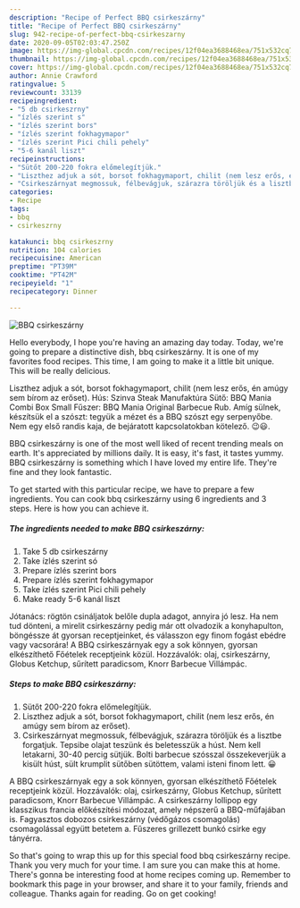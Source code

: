 ```yaml
---
description: "Recipe of Perfect BBQ csirkeszárny"
title: "Recipe of Perfect BBQ csirkeszárny"
slug: 942-recipe-of-perfect-bbq-csirkeszarny
date: 2020-09-05T02:03:47.250Z
image: https://img-global.cpcdn.com/recipes/12f04ea3688468ea/751x532cq70/bbq-csirkeszarny-recept-foto.jpg
thumbnail: https://img-global.cpcdn.com/recipes/12f04ea3688468ea/751x532cq70/bbq-csirkeszarny-recept-foto.jpg
cover: https://img-global.cpcdn.com/recipes/12f04ea3688468ea/751x532cq70/bbq-csirkeszarny-recept-foto.jpg
author: Annie Crawford
ratingvalue: 5
reviewcount: 33139
recipeingredient:
- "5 db csirkeszrny"
- "ízlés szerint s"
- "ízlés szerint bors"
- "ízlés szerint fokhagymapor"
- "ízlés szerint Pici chili pehely"
- "5-6 kanál liszt"
recipeinstructions:
- "Sütőt 200-220 fokra előmelegítjük."
- "Liszthez adjuk a sót, borsot fokhagymaport, chilit (nem lesz erős, én amúgy sem bírom az erőset)."
- "Csirkeszárnyat megmossuk, félbevágjuk, szárazra töröljük és a lisztbe forgatjuk. Tepsibe olajat teszünk és beletesszük a húst. Nem kell letakarni, 30-40 percig sütjük. Bolti barbecue szósszal összekeverjük a kisült húst, sült krumplit sütőben sütöttem, valami isteni finom lett. 😀"
categories:
- Recipe
tags:
- bbq
- csirkeszrny

katakunci: bbq csirkeszrny 
nutrition: 104 calories
recipecuisine: American
preptime: "PT39M"
cooktime: "PT42M"
recipeyield: "1"
recipecategory: Dinner

---
```



![BBQ csirkeszárny](https://img-global.cpcdn.com/recipes/12f04ea3688468ea/751x532cq70/bbq-csirkeszarny-recept-foto.jpg)

Hello everybody, I hope you're having an amazing day today. Today, we're going to prepare a distinctive dish, bbq csirkeszárny. It is one of my favorites food recipes. This time, I am going to make it a little bit unique. This will be really delicious.

Liszthez adjuk a sót, borsot fokhagymaport, chilit (nem lesz erős, én amúgy sem bírom az erőset). Hús: Szinva Steak Manufaktúra Sütő: BBQ Mania Combi Box Small Fűszer: BBQ Mania Original Barbecue Rub. Amíg sülnek, készítsük el a szószt: tegyük a mézet és a BBQ szószt egy serpenyőbe. Nem egy első randis kaja, de bejáratott kapcsolatokban kötelező. 😉😃.

BBQ csirkeszárny is one of the most well liked of recent trending meals on earth. It's appreciated by millions daily. It is easy, it's fast, it tastes yummy. BBQ csirkeszárny is something which I have loved my entire life. They're fine and they look fantastic.


To get started with this particular recipe, we have to prepare a few ingredients. You can cook bbq csirkeszárny using 6 ingredients and 3 steps. Here is how you can achieve it.

<!--inarticleads1-->

##### The ingredients needed to make BBQ csirkeszárny:

1. Take 5 db csirkeszárny
1. Take ízlés szerint só
1. Prepare ízlés szerint bors
1. Prepare ízlés szerint fokhagymapor
1. Take ízlés szerint Pici chili pehely
1. Make ready 5-6 kanál liszt


Jótanács: rögtön csináljatok belőle dupla adagot, annyira jó lesz. Ha nem tud dönteni, a mirelit csirkeszárny pedig már ott olvadozik a konyhapulton, böngéssze át gyorsan receptjeinket, és válasszon egy finom fogást ebédre vagy vacsorára! A BBQ csirkeszárnyak egy a sok könnyen, gyorsan elkészíthető Főételek receptjeink közül. Hozzávalók: olaj, csirkeszárny, Globus Ketchup, sűrített paradicsom, Knorr Barbecue Villámpác. 

<!--inarticleads2-->

##### Steps to make BBQ csirkeszárny:

1. Sütőt 200-220 fokra előmelegítjük.
1. Liszthez adjuk a sót, borsot fokhagymaport, chilit (nem lesz erős, én amúgy sem bírom az erőset).
1. Csirkeszárnyat megmossuk, félbevágjuk, szárazra töröljük és a lisztbe forgatjuk. Tepsibe olajat teszünk és beletesszük a húst. Nem kell letakarni, 30-40 percig sütjük. Bolti barbecue szósszal összekeverjük a kisült húst, sült krumplit sütőben sütöttem, valami isteni finom lett. 😀


A BBQ csirkeszárnyak egy a sok könnyen, gyorsan elkészíthető Főételek receptjeink közül. Hozzávalók: olaj, csirkeszárny, Globus Ketchup, sűrített paradicsom, Knorr Barbecue Villámpác. A csirkeszárny lollipop egy klasszikus francia előkészítési módozat, amely népszerű a BBQ-műfajában is. Fagyasztos dobozos csirkeszárny (védőgázos csomagolás) csomagolással együtt betetem a. Fűszeres grillezett bunkó csirke egy tányérra. 

So that's going to wrap this up for this special food bbq csirkeszárny recipe. Thank you very much for your time. I am sure you can make this at home. There's gonna be interesting food at home recipes coming up. Remember to bookmark this page in your browser, and share it to your family, friends and colleague. Thanks again for reading. Go on get cooking!
